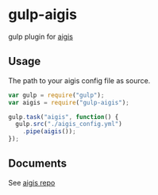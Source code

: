 # gulp-aigis

gulp plugin for [aigis](https://github.com/pxgrid/aigis)

## Usage

The path to your aigis config file as source.

```js
var gulp = require("gulp");
var aigis = require("gulp-aigis");

gulp.task("aigis", function() {
  gulp.src("./aigis_config.yml")
    .pipe(aigis());
});
```

## Documents

See [aigis repo](https://github.com/pxgrid/aigis) 
